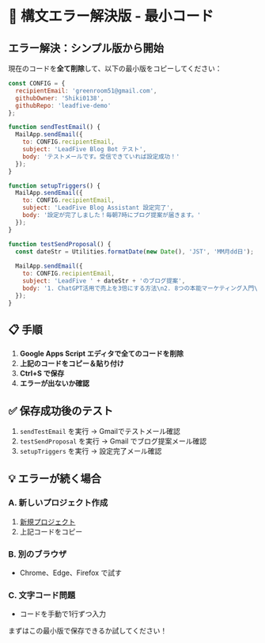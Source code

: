 # 🔧 構文エラー解決版 - 最小コード

## エラー解決：シンプル版から開始

現在のコードを**全て削除**して、以下の最小版をコピーしてください：

```javascript
const CONFIG = {
  recipientEmail: 'greenroom51@gmail.com',
  githubOwner: 'Shiki0138',
  githubRepo: 'leadfive-demo'
};

function sendTestEmail() {
  MailApp.sendEmail({
    to: CONFIG.recipientEmail,
    subject: 'LeadFive Blog Bot テスト',
    body: 'テストメールです。受信できていれば設定成功！'
  });
}

function setupTriggers() {
  MailApp.sendEmail({
    to: CONFIG.recipientEmail,
    subject: 'LeadFive Blog Assistant 設定完了',
    body: '設定が完了しました！毎朝7時にブログ提案が届きます。'
  });
}

function testSendProposal() {
  const dateStr = Utilities.formatDate(new Date(), 'JST', 'MM月dd日');
  
  MailApp.sendEmail({
    to: CONFIG.recipientEmail,
    subject: 'LeadFive ' + dateStr + 'のブログ提案',
    body: '1. ChatGPT活用で売上を3倍にする方法\n2. 8つの本能マーケティング入門\n3. AI×心理学の最新トレンド\n\n返信で番号（1-3）を送ってください。'
  });
}
```

## 📋 手順

1. **Google Apps Script エディタで全てのコードを削除**
2. **上記のコードをコピー＆貼り付け**
3. **Ctrl+S で保存**
4. **エラーが出ないか確認**

## ✅ 保存成功後のテスト

1. `sendTestEmail` を実行 → Gmailでテストメール確認
2. `testSendProposal` を実行 → Gmail でブログ提案メール確認
3. `setupTriggers` を実行 → 設定完了メール確認

## 💡 エラーが続く場合

### A. 新しいプロジェクト作成
1. [新規プロジェクト](https://script.google.com/home/projects/create)
2. 上記コードをコピー

### B. 別のブラウザ
- Chrome、Edge、Firefox で試す

### C. 文字コード問題
- コードを手動で1行ずつ入力

まずはこの最小版で保存できるか試してください！